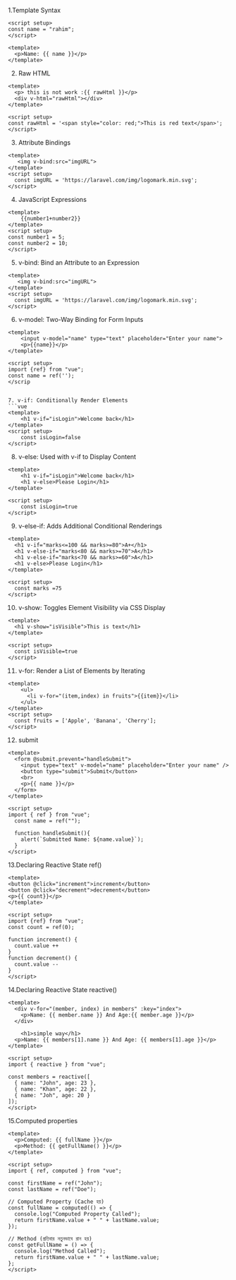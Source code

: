 1.Template Syntax
```vue
<script setup>
const name = "rahim";
</script>

<template>
  <p>Name: {{ name }}</p>
</template>
```

2. Raw HTML
```vue
<template>
  <p> this is not work :{{ rawHtml }}</p>
  <div v-html="rawHtml"></div>
</template>

<script setup>
const rawHtml = '<span style="color: red;">This is red text</span>';
</script>
```

3. Attribute Bindings
```vue
<template>
   <img v-bind:src="imgURL">
</template>
<script setup>
  const imgURL = 'https://laravel.com/img/logomark.min.svg';
</script>
```

4. JavaScript Expressions
```vue
<template>
    {{number1+number2}}
</template>
<script setup>
const number1 = 5;
const number2 = 10;
</script>
```

5. v-bind: Bind an Attribute to an Expression
```vue
<template>
   <img v-bind:src="imgURL">
</template>
<script setup>
  const imgURL = 'https://laravel.com/img/logomark.min.svg';
</script>
```

6. v-model: Two-Way Binding for Form Inputs
```vue
<template>
    <input v-model="name" type="text" placeholder="Enter your name">
    <p>{{name}}</p>
</template>

<script setup>
import {ref} from "vue";
const name = ref('');
</scrip


7. v-if: Conditionally Render Elements
```vue
<template>
    <h1 v-if="isLogin">Welcome back</h1>
</template>
<script setup>
    const isLogin=false
</script>
```

8. v-else: Used with v-if to Display Content
```vue
<template>
    <h1 v-if="isLogin">Welcome back</h1>
    <h1 v-else>Please Login</h1>
</template>

<script setup>
    const isLogin=true
</script>
```

9. v-else-if: Adds Additional Conditional Renderings
```vue
<template>
  <h1 v-if="marks<=100 && marks>=80">A+</h1>
  <h1 v-else-if="marks<80 && marks>=70">A</h1>
  <h1 v-else-if="marks<70 && marks>=60">A</h1>
  <h1 v-else>Please Login</h1>
</template>

<script setup>
  const marks =75
</script>
```

10. v-show: Toggles Element Visibility via CSS Display
```vue
<template>
  <h1 v-show="isVisible">This is text</h1>
</template>

<script setup>
  const isVisible=true
</script>
```


11. v-for: Render a List of Elements by Iterating
```vue
<template>
    <ul>
      <li v-for="(item,index) in fruits">{{item}}</li>
    </ul>
</template>
<script setup>
  const fruits = ['Apple', 'Banana', 'Cherry'];
</script>
```

12. submit 
```vue
<template>
  <form @submit.prevent="handleSubmit">
    <input type="text" v-model="name" placeholder="Enter your name" />
    <button type="submit">Submit</button>
    <br>
    <p>{{ name }}</p>
  </form>
</template>

<script setup>
import { ref } from "vue";
  const name = ref("");

  function handleSubmit(){
    alert(`Submitted Name: ${name.value}`);
  }
</script>
```

13.Declaring Reactive State ref()
```vue
<template>
<button @click="increment">increment</button>
<button @click="decrement">decrement</button>
<p>{{ count}}</p>
</template>

<script setup>
import {ref} from "vue";
const count = ref(0);

function increment() {
  count.value ++
}
function decrement() {
  count.value --
}
</script>
```

14.Declaring Reactive State reactive()
```vue
<template>
  <div v-for="(member, index) in members" :key="index">
    <p>Name: {{ member.name }} And Age:{{ member.age }}</p>
  </div>

    <h1>simple way</h1>
  <p>Name: {{ members[1].name }} And Age: {{ members[1].age }}</p>
</template>

<script setup>
import { reactive } from "vue";

const members = reactive([
  { name: "John", age: 23 },
  { name: "Khan", age: 22 },
  { name: "Joh", age: 20 }
]);
</script>
```

15.Computed properties
```vue
<template>
  <p>Computed: {{ fullName }}</p>
  <p>Method: {{ getFullName() }}</p>
</template>

<script setup>
import { ref, computed } from "vue";

const firstName = ref("John");
const lastName = ref("Doe");

// Computed Property (Cache হয়)
const fullName = computed(() => {
  console.log("Computed Property Called");
  return firstName.value + " " + lastName.value;
});

// Method (প্রতিবার নতুনভাবে রান হয়)
const getFullName = () => {
  console.log("Method Called");
  return firstName.value + " " + lastName.value;
};
</script>

```